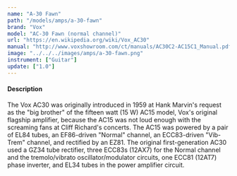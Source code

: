 ```yaml
---
name: "A-30 Fawn"
path: "/models/amps/a-30-fawn"
brand: "Vox"
model: "AC-30 Fawn (normal channel)"
url: "https://en.wikipedia.org/wiki/Vox_AC30"
manual: "http://www.voxshowroom.com/ct/manuals/AC30C2-AC15C1_Manual.pdf"
image: "../../../images/amps/a-30-fawn.png"
instrument: ["Guitar"]
update: ["1.0"]
---
```

#### Description
The Vox AC30 was originally introduced in 1959 at Hank Marvin's request as the "big brother" of the fifteen watt (15 W) AC15 model, Vox's original flagship amplifier, because the AC15 was not loud enough with the screaming fans at Cliff Richard's concerts. The AC15 was powered by a pair of EL84 tubes, an EF86-driven "Normal" channel, an ECC83-driven "Vib-Trem" channel, and rectified by an EZ81. The original first-generation AC30 used a GZ34 tube rectifier, three ECC83s (12AX7) for the Normal channel and the tremolo/vibrato oscillator/modulator circuits, one ECC81 (12AT7) phase inverter, and EL34 tubes in the power amplifier circuit.